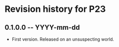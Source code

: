 # Revision history for P23

## 0.1.0.0 -- YYYY-mm-dd

* First version. Released on an unsuspecting world.
